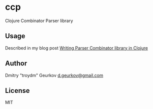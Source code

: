 # ccp

Clojure Combinator Parser library

## Usage

Described in my blog post [Writing Parser Combinator library in Clojure](troydm.github.io/blog/2016/04/11/writing-parser-combinator-library-in-clojure/)

## Author
Dmitry "troydm" Geurkov d.geurkov@gmail.com

License
-------
MIT
